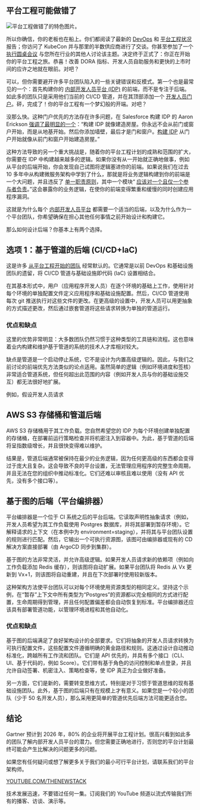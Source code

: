 ## 平台工程可能做错了

![平台工程做错了的特色图片。](https://cdn.thenewstack.io/media/2024/05/8ded2ba3-platform-1024x576.jpg)

所以你确信，你的老板也在船上。你们都阅读了最新的 [DevOps](https://humanitec.com/whitepapers/devops-benchmarking-study-2023) 和 [平台工程状况](https://humanitec.com/whitepapers/state-of-platform-engineering-report-volume-2) 报告；你访问了 KubeCon 并与那里的半数供应商进行了交谈。你甚至参加了一个 [执行圆桌会议](https://humanitec.com/events?event-type=Roundtables) 与您所在行业的其他人讨论该主题。决定终于正式了：你正在开始你的平台工程之旅。恭喜！改善 DORA 指标、开发人员自助服务和更快的上市时间的应许之地就在眼前。对吧？

可以，但你需要避开许多平台团队陷入的一些关键错误和反模式。第一个也是最常见的一个：首先构建你的 [内部开发人员平台 (IDP)](https://internaldeveloperplatform.org/) 的前端，而不是专注于后端。如此多的团队只是采用他们当前的 CI/CD 管道，并在其顶部添加一个 [开发人员门户](https://humanitec.com/internal-developer-portal)。砰，完成了！你的平台工程有一个梦幻般的开端。对吧？

没那么快。这种门户优先的方法存在许多问题，在 Salesforce 构建 IDP 的 Aaron Erickson [强调了最明显的一个](https://platformengineering.org/blog/what-to-build-first-the-house-or-the-front-door)：“构建 IDP 就像建造房屋。你永远不会从前门或窗户开始，而是从地基开始。然后你添加墙壁，最后才是门和窗户。[构建 IDP](https://thenewstack.io/build-your-idp-at-light-speed-with-a-platform-reference-architecture/) 从门户开始就像从前门和窗户开始建造房屋。”

这种方法导致的另一个重大挑战是，随着你的平台工程计划的成熟和范围的扩大，你需要在 IDP 中构建越来越多的逻辑。如果你没有从一开始就正确地做事，例如从平台的后端开始，你会发现自己试图将逻辑塞进你的前端。如果说我们在过去 10 多年中从构建微服务架构中学到了什么，那就是将业务逻辑构建到你的前端是一个大问题，并且违反了 [单一职责原则](https://www.thoughtworks.com/en-de/insights/blog/agile-engineering-practices/solid-principles-how-to-create-a-code-that-is-easy-to-extend-and-maintain-part-1)，其中一个模块“ [应该对一个且仅一个参与者负责](https://search.worldcat.org/title/1003645626)。”这会暴露你的业务逻辑，在使你的前端变得繁重和缓慢的同时创建应用程序漏洞。

这就是为什么每个 [内部开发人员平台](https://thenewstack.io/internal-developer-platform-vs-internal-developer-portal-whats-up/) 都需要一个适当的后端，以及为什么作为一个平台团队，你希望确保在担心其他任何事情之前开始设计和构建它。

那么如何设计后端？你基本上有两个选择。

## 选项 1：基于管道的后端 (CI/CD+IaC)

这是许多 [从平台工程开始的团队](https://thenewstack.io/this-is-why-infra-teams-should-care-about-platform-engineering/) 经常默认的。它通常是以前 DevOps 和基础设施团队的遗留，将 CI/CD 管道与基础设施即代码 (IaC) 设置相结合。

在其基本形式中，用户（应用程序开发人员）在逐个环境的基础上工作，使用针对每个环境的单独配置文件定义应用程序和基础设施配置。然后，CI/CD 管道使用每次 git 推送执行对这些文件的更改。在更高级的设置中，开发人员可以用更抽象的方式描述更改，然后通过嵌套管道将这些请求转换为单独的管道运行。

### 优点和缺点

这里的优势非常明显：大多数团队仍然习惯于这种类型的工具链和流程。这也意味着业内构建和维护基于管道的系统的技术人才库相对较大。

缺点是管道是一个启动停止系统，它不是设计为内置高级逻辑的。因此，与我们之前讨论的前端优先方法类似的论点适用。虽然简单的逻辑（例如环境进度和签核）非常适合管道系统，但任何超出此范围的内容（例如开发人员与你的基础设施交互）都无法很好地扩展。

例如，假设开发人员请求
## AWS S3 存储桶和管道后端

AWS S3 存储桶用于其工作负载。您自然希望您的 IDP 为每个环境创建单独配置的存储桶，在部署前运行策略检查并将机密注入到容器中。为此，基于管道的后端将呈指数级增长，并且很快变得难以维护。

结果是，管道后端通常被保持在最少的业务逻辑，因为任何更高级的东西都会变得过于庞大且复杂。这会导致不良的平台设置，无法管理应用程序的完整生命周期，并且无法在您的组织中推动标准化。它们还难以审核且难以使用（没有 API 优先，没有多个接口等）。

## 基于图的后端（平台编排器）

平台编排器是一个位于 CI 系统之后的平台后端。它读取声明性抽象请求（例如，开发人员希望为其工作负载使用 Postgres 数据库，并将其部署到暂存环境）。它解释请求的上下文（在本例中为 environment=staging），并将其与平台团队设置的规则进行匹配。然后，它输出一个可执行资源图，该图可由编排器或现有的 CD 解决方案直接部署（由 ArgoCD 同步到集群）。

基于图的方法非常灵活，并允许高级逻辑。如果开发人员请求新的依赖项（例如向工作负载添加 Redis 缓存），则该图将自动扩展。如果平台团队将 Redis 从 Vx 更新到 Vx+1，则该图将自动重建，并且在下次部署时使用较新版本。

这种架构方法使平台团队可以对每个环境使用资源类型的相同定义。坚持这个示例，在“暂存”上下文中所有类型为“Postgres”的资源都以完全相同的方式进行配置，生命周期得到管理，并且任何配置偏差都会自动恢复到标准。平台编排器还应该具有部署管道功能，以管理环境进程和其他自动化。

### 优点和缺点

基于图的后端满足了良好架构设计的全部要求。它们将抽象的开发人员请求转换为可执行配置文件，这些配置文件遵循明确的黄金路径和规则。这通过设计自动推动标准化，跨越所有工作流和团队。它们是 API 优先的，并具有多个接口（CLI、UI、基于代码的，例如 Score）。它们带有基于角色的访问控制和单点登录，并且允许自动签署、机密注入、策略检查等，使 IDP 真正为企业做好准备。

另一方面，它们是新的，需要转变思维方式，特别是对于习惯于管道思维的现有基础设施团队。此外，基于图的后端只有在规模上才有意义。如果您是一个较小的团队（少于 50 名开发人员），那么采用更简单的管道优先后端方法可能更适合您。

## 结论

Gartner 预计到 2026 年，80% 的企业将开展平台工程计划。很高兴看到如此多的团队了解内部开发人员平台的潜力。但您需要正确地进行，否则您的平台计划最终可能会产生比解决的问题更多的问题。

如果您有任何疑问或想了解更多关于我们的最小可行平台计划，请联系我们的平台架构师。

[YOUTUBE.COM/THENEWSTACK](https://youtube.com/thenewstack?sub_confirmation=1)

技术发展迅速，不要错过任何一集。订阅我们的 YouTube 频道以流式传输我们所有的播客、访谈、演示等。